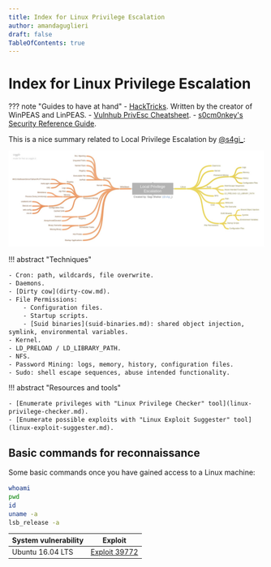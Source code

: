 ```yaml
---
title: Index for Linux Privilege Escalation
author: amandaguglieri
draft: false
TableOfContents: true
---
```


# Index for Linux Privilege Escalation

??? note "Guides to have at hand"
    - [HackTricks](https://book.hacktricks.xyz/).  Written by the creator of WinPEAS and LinPEAS.
    - [Vulnhub PrivEsc Cheatsheet](https://github.com/Ignitetechnologies/Privilege-Escalation).
    - [s0cm0nkey's Security Reference Guide](https://s0cm0nkey.gitbook.io/s0cm0nkeys-security-reference-guide/).


This is a nice summary related to Local Privilege Escalation by [@s4gi_](https://twitter.com/s4gi_/status/866501430374301696/photo/1):

![local-privilege-escalation.jpg](img/local-privilege-escalation.jpg)


!!! abstract "Techniques"

    - Cron: path, wildcards, file overwrite.
    - Daemons. 
	- [Dirty cow](dirty-cow.md).
	- File Permissions: 
		- Configuration files.
		- Startup scripts.
		- [Suid binaries](suid-binaries.md): shared object injection, symlink, environmental variables.
	- Kernel.
	- LD_PRELOAD / LD_LIBRARY_PATH.
	- NFS.
	- Password Mining: logs, memory, history, configuration files.
	- Sudo: shell escape sequences, abuse intended functionality.


!!! abstract "Resources and tools"

    - [Enumerate privileges with "Linux Privilege Checker" tool](linux-privilege-checker.md).
    - [Enumerate possible exploits with "Linux Exploit Suggester" tool](linux-exploit-suggester.md).
        


## Basic commands for reconnaissance

Some basic commands once you have gained access to a Linux machine:

```bash
whoami
pwd
id
uname -a
lsb_release -a
```


| System vulnerability  | Exploit |
| ---------------------- | ------- |
| Ubuntu 16.04 LTS |  [Exploit 39772](https://www.exploit-db.com/exploits/39772) | 